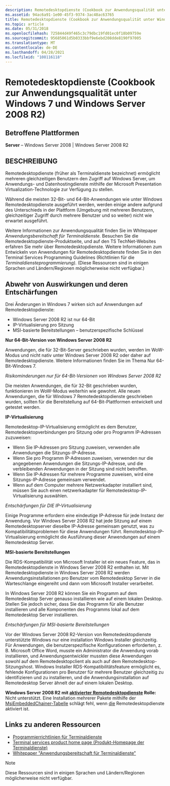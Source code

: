 ```yaml
---
description: Remotedesktopdienste (Cookbook zur Anwendungsqualität unter Windows 7 und Windows Server 2008 R2)
ms.assetid: 94ac6a91-1e00-45f3-9374-3ac48ac63765
title: Remotedesktopdienste (Cookbook zur Anwendungsqualität unter Windows 7 und Windows Server 2008 R2)
ms.topic: article
ms.date: 05/31/2018
ms.openlocfilehash: 725844d49f465c3c79dbc19fd01ec0f18b09759e
ms.sourcegitcommit: 95685061d5b0333bbf9e6ebd208dde8190f97005
ms.translationtype: MT
ms.contentlocale: de-DE
ms.lasthandoff: 04/28/2021
ms.locfileid: "108116118"
---
```

# <a name="remote-desktop-services-windows-7-and-windows-server-2008-r2-application-quality-cookbook"></a>Remotedesktopdienste (Cookbook zur Anwendungsqualität unter Windows 7 und Windows Server 2008 R2)

## <a name="affected-platforms"></a>Betroffene Plattformen

**Server** – Windows Server 2008 \| Windows Server 2008 R2  

## <a name="description"></a>BESCHREIBUNG

Remotedesktopdienste (früher als Terminaldienste bezeichnet) ermöglicht mehreren gleichzeitigen Benutzern den Zugriff auf Windows Server, um Anwendungs- und Datenhostingdienste mithilfe der Microsoft Presentation Virtualization-Technologie zur Verfügung zu stellen.

Während die meisten 32-Bit- und 64-Bit-Anwendungen wie unter Windows Remotedesktopdienste ausgeführt werden, werden einige andere aufgrund des Unterschieds in der Plattform (Umgebung mit mehreren Benutzern, gleichzeitiger Zugriff durch mehrere Benutzer und so weiter) nicht wie erwartet ausgeführt.

Weitere Informationen zur Anwendungsqualität finden Sie im Whitepaper *Anwendungsbereitschaft für Terminaldienste.* Besuchen Sie die Remotedesktopdienste-Produktseite, und auf den TS TechNet-Websites erfahren Sie mehr über Remotedesktopdienste. Weitere Informationen zum Entwickeln von Anwendungen für Remotedesktopdienste finden Sie in den Terminal Services Programming Guidelines (Richtlinien für die *Terminaldiensteprogrammierung).* (Diese Ressourcen sind in einigen Sprachen und Ländern/Regionen möglicherweise nicht verfügbar.)

## <a name="manifestation-of-impacts-and-their-mitigations"></a>Abwehr von Auswirkungen und deren Entschärfungen

Drei Änderungen in Windows 7 wirken sich auf Anwendungen auf Remotedesktopdienste:

-   Windows Server 2008 R2 ist nur 64-Bit
-   IP-Virtualisierung pro Sitzung
-   MSI-basierte Bereitstellungen – benutzerspezifische Schlüssel

**Nur 64-Bit-Version von Windows Server 2008 R2**

Anwendungen, die für 32-Bit-Server geschrieben wurden, werden im WoW-Modus und nicht nativ unter Windows Server 2008 R2 oder daher auf Remotedesktopdienste. Weitere Informationen finden Sie im Thema Nur 64-Bit-Windows 7.

*Risikominderungen nur für 64-Bit-Versionen von Windows Server 2008 R2*

Die meisten Anwendungen, die für 32-Bit geschrieben wurden, funktionieren im WoW-Modus weiterhin wie gewohnt. Alle neuen Anwendungen, die für Windows 7 Remotedesktopdienste geschrieben wurden, sollten für die Bereitstellung auf 64-Bit-Plattformen entwickelt und getestet werden.

**IP-Virtualisierung**

Remotedesktop-IP-Virtualisierung ermöglicht es dem Benutzer, Remotedesktopverbindungen pro Sitzung oder pro Programm IP-Adressen zuzuweisen:

-   Wenn Sie IP-Adressen pro Sitzung zuweisen, verwenden alle Anwendungen die Sitzungs-IP-Adresse.
-   Wenn Sie pro Programm IP-Adressen zuweisen, verwenden nur die angegebenen Anwendungen die Sitzungs-IP-Adresse, und die verbleibenden Anwendungen in der Sitzung sind nicht betroffen.
-   Wenn Sie IP-Adressen für mehrere Programme zuweisen, wird eine Sitzungs-IP-Adresse gemeinsam verwendet.
-   Wenn auf dem Computer mehrere Netzwerkadapter installiert sind, müssen Sie auch einen netzwerkadapter für Remotedesktop-IP-Virtualisierung auswählen.

*Entschärfungen für DIE IP-Virtualisierung*

Einige Programme erfordern eine eindeutige IP-Adresse für jede Instanz der Anwendung. Vor Windows Server 2008 R2 hat jede Sitzung auf einem Remotedesktopserver dieselbe IP-Adresse gemeinsam genutzt, was zu Kompatibilitätsproblemen für diese Anwendungen führt. Remotedesktop-IP-Virtualisierung ermöglicht die Ausführung dieser Anwendungen auf einem Remotedesktop Server.

**MSI-basierte Bereitstellungen**

Die RDS-Kompatibilität von Microsoft Installer ist ein neues Feature, das in Remotedesktopdienste in Windows Server 2008 R2 enthalten ist. Mit Remotedesktopdienste in Windows Server 2008 R2 werden Anwendungsinstallationen pro Benutzer vom Remotedesktop Server in die Warteschlange eingereiht und dann vom Microsoft Installer verarbeitet.

In Windows Server 2008 R2 können Sie ein Programm auf dem Remotedesktop Server genauso installieren wie auf einem lokalen Desktop. Stellen Sie jedoch sicher, dass Sie das Programm für alle Benutzer installieren und alle Komponenten des Programms lokal auf dem Remotedesktop Server installieren.

*Entschärfungen für MSI-basierte Bereitstellungen*

Vor der Windows Server 2008 R2-Version von Remotedesktopdienste unterstützte Windows nur eine installation Windows Installer gleichzeitig. Für Anwendungen, die benutzerspezifische Konfigurationen erforderten, z. B. Microsoft Office Word, musste ein Administrator die Anwendung vorab installieren, und Anwendungsentwickler mussten diese Anwendungen sowohl auf dem Remotedesktopclient als auch auf dem Remotedesktop-Sitzungshost. Windows Installer RDS-Kompatibilitätsfeature ermöglicht es, fehlende Konfigurationen pro Benutzer für mehrere Benutzer gleichzeitig zu identifizieren und zu installieren, und die Anwendungsinstallation auf Remotedesktop Server ähnelt der auf einem lokalen Desktop.

**Windows Server 2008 R2 mit [aktivierter Remotedesktopdienste](../termserv/terminal-services-portal.md) Rolle:** Nicht unterstützt. Eine Installation mehrerer Pakete mithilfe der [MsiEmbeddedChainer-Tabelle](../msi/msiembeddedchainer-table.md) schlägt fehl, wenn [die](../termserv/terminal-services-portal.md) Remotedesktopdienste aktiviert ist.

## <a name="links-to-other-resources"></a>Links zu anderen Ressourcen

-   [Programmierrichtlinien für Terminaldienste](../termserv/terminal-services-programming-guidelines.md)
-   [Terminal services product home page (Produkt-Homepage der Terminaldienste)](https://www.microsoft.com/windowsserver2008/en/us/rds-product-home.aspx)
-   [Whitepaper "Anwendungsbereitschaft für Terminaldienste"](/collaborate/connect-redirect)

> [!Note]  
> Diese Ressourcen sind in einigen Sprachen und Ländern/Regionen möglicherweise nicht verfügbar.

 

 

 
